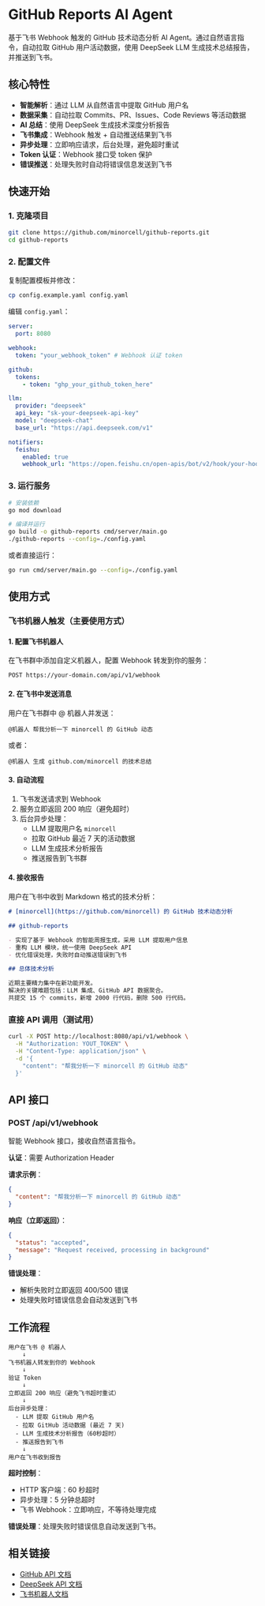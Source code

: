 # GitHub Reports AI Agent

基于飞书 Webhook 触发的 GitHub 技术动态分析 AI Agent。通过自然语言指令，自动拉取 GitHub 用户活动数据，使用 DeepSeek LLM 生成技术总结报告，并推送到飞书。

## 核心特性

- **智能解析**：通过 LLM 从自然语言中提取 GitHub 用户名
- **数据采集**：自动拉取 Commits、PR、Issues、Code Reviews 等活动数据
- **AI 总结**：使用 DeepSeek 生成技术深度分析报告
- **飞书集成**：Webhook 触发 + 自动推送结果到飞书
- **异步处理**：立即响应请求，后台处理，避免超时重试
- **Token 认证**：Webhook 接口受 token 保护
- **错误推送**：处理失败时自动将错误信息发送到飞书

## 快速开始

### 1. 克隆项目

```bash
git clone https://github.com/minorcell/github-reports.git
cd github-reports
```

### 2. 配置文件

复制配置模板并修改：

```bash
cp config.example.yaml config.yaml
```

编辑 `config.yaml`：

```yaml
server:
  port: 8080

webhook:
  token: "your_webhook_token" # Webhook 认证 token

github:
  tokens:
    - token: "ghp_your_github_token_here"

llm:
  provider: "deepseek"
  api_key: "sk-your-deepseek-api-key"
  model: "deepseek-chat"
  base_url: "https://api.deepseek.com/v1"

notifiers:
  feishu:
    enabled: true
    webhook_url: "https://open.feishu.cn/open-apis/bot/v2/hook/your-hook-here"
```

### 3. 运行服务

```bash
# 安装依赖
go mod download

# 编译并运行
go build -o github-reports cmd/server/main.go
./github-reports --config=./config.yaml
```

或者直接运行：

```bash
go run cmd/server/main.go --config=./config.yaml
```

## 使用方式

### 飞书机器人触发（主要使用方式）

#### 1. 配置飞书机器人

在飞书群中添加自定义机器人，配置 Webhook 转发到你的服务：

```
POST https://your-domain.com/api/v1/webhook
```

#### 2. 在飞书中发送消息

用户在飞书群中 @ 机器人并发送：

```
@机器人 帮我分析一下 minorcell 的 GitHub 动态
```

或者：

```
@机器人 生成 github.com/minorcell 的技术总结
```

#### 3. 自动流程

1. 飞书发送请求到 Webhook
2. 服务立即返回 200 响应（避免超时）
3. 后台异步处理：
   - LLM 提取用户名 `minorcell`
   - 拉取 GitHub 最近 7 天的活动数据
   - LLM 生成技术分析报告
   - 推送报告到飞书群

#### 4. 接收报告

用户在飞书中收到 Markdown 格式的技术分析：

```markdown
# [minorcell](https://github.com/minorcell) 的 GitHub 技术动态分析

## github-reports

- 实现了基于 Webhook 的智能周报生成，采用 LLM 提取用户信息
- 重构 LLM 模块，统一使用 DeepSeek API
- 优化错误处理，失败时自动推送错误到飞书

## 总体技术分析

近期主要精力集中在新功能开发。
解决的关键难题包括：LLM 集成、GitHub API 数据聚合。
共提交 15 个 commits，新增 2000 行代码，删除 500 行代码。
```

### 直接 API 调用（测试用）

```bash
curl -X POST http://localhost:8080/api/v1/webhook \
  -H "Authorization: YOUT_TOKEN" \
  -H "Content-Type: application/json" \
  -d '{
    "content": "帮我分析一下 minorcell 的 GitHub 动态"
  }'
```

## API 接口

### POST /api/v1/webhook

智能 Webhook 接口，接收自然语言指令。

**认证**：需要 Authorization Header

**请求示例**：

```json
{
  "content": "帮我分析一下 minorcell 的 GitHub 动态"
}
```

**响应（立即返回）**：

```json
{
  "status": "accepted",
  "message": "Request received, processing in background"
}
```

**错误处理**：

- 解析失败时立即返回 400/500 错误
- 处理失败时错误信息会自动发送到飞书

## 工作流程

```
用户在飞书 @ 机器人
    ↓
飞书机器人转发到你的 Webhook
    ↓
验证 Token
    ↓
立即返回 200 响应（避免飞书超时重试）
    ↓
后台异步处理：
  - LLM 提取 GitHub 用户名
  - 拉取 GitHub 活动数据 (最近 7 天)
  - LLM 生成技术分析报告（60秒超时）
  - 推送报告到飞书
    ↓
用户在飞书收到报告
```

**超时控制**：
- HTTP 客户端：60 秒超时
- 异步处理：5 分钟总超时
- 飞书 Webhook：立即响应，不等待处理完成

**错误处理**：处理失败时错误信息自动发送到飞书。

## 相关链接

- [GitHub API 文档](https://docs.github.com/en/rest)
- [DeepSeek API 文档](https://platform.deepseek.com/api-docs/)
- [飞书机器人文档](https://open.feishu.cn/document/ukTMukTMukTM/ucTM5YjL3ETO24yNxkjN)
